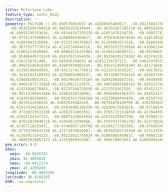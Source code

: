 ```yaml
---
title: McFarlane Lake
feature_type: water_body
description: ''
geometry: POLYGON ((-80.990570063653 46.41088985469617, -80.98233031756034 46.40976544770182,
  -80.98301696306828 46.40858183634944, -80.98164367205239 46.40858183634944, -80.98018455034835
  46.40958790763636, -80.98164367205239 46.41053478130736, -80.98052787310276 46.41100821197896,
  -80.97752379900652 46.41088985469617, -80.97649383074504 46.41012052609905, -80.97563552385989
  46.41094903336998, -80.97237395769827 46.41154081657218, -80.96885489947128 46.41177752805505,
  -80.96739577776724 46.41142246044518, -80.96559333330966 46.41006134652629, -80.96241759783621
  46.41065313936068, -80.96061515337863 46.41266518696722, -80.95786857134775 46.41485468384531,
  -80.95486449725149 46.41657071454436, -80.95306205279392 46.41574229267296, -80.95100211627098
  46.4162156781406, -80.948856349059 46.41651154197113, -80.94816970355106 46.41757663846888,
  -80.94525146014384 46.41887839482539, -80.94525146014384 46.42171848263947, -80.94413566119333
  46.42290180889989, -80.94121741778612 46.42319763645207, -80.94130324847428 46.4250317314455,
  -80.94181823260502 46.42580084969241, -80.94138907916245 46.42603749927725, -80.94164657122781
  46.42668828033912, -80.94370650775164 46.42692492607144, -80.94404983050516 46.42586001218477,
  -80.94662475115885 46.42520922123475, -80.94859885699363 46.42432176650971, -80.94997214800952
  46.42325680176963, -80.95237540728598 46.4221918162258, -80.95452117449797 46.42130431238083,
  -80.95512198931686 46.41982510720083, -80.95640944964371 46.4185233734467, -80.95864104754385
  46.41834586188991, -80.96207427508268 46.41870088442499, -80.96567916399783 46.41923341389255,
  -80.9676532698326 46.41887839482539, -80.96791076189798 46.41929258351213, -80.9697990370446
  46.41917424420814, -80.97039985186348 46.41810917891629, -80.97160148150218 46.41793166601171,
  -80.97220229632106 46.41692574863652, -80.97057151324069 46.4170440928205, -80.96928405291386
  46.41651154197113, -80.96971320635645 46.41574229267296, -80.97065734392886 46.41515055505998,
  -80.97022819048716 46.41402623590466, -80.97074317461791 46.41373035859065, -80.97263144976364
  46.41367118293471, -80.97409057146768 46.41284271701586, -80.97666549212136 46.41248765634069,
  -80.97743796831746 46.41171835028081, -80.98104285723349 46.41213259335335, -80.98095702654535
  46.41165917244235, -80.98233031756034 46.41088985469617, -80.98662185198343 46.4112449257734,
  -80.98893928057173 46.41159999453907, -80.990570063653 46.41088985469617))
geo_error: 0.0
bbox:
  xmin: -80.9905701
  ymin: 46.4085818
  xmax: -80.9412174
  ymax: 46.4269249
longitude: -80.9602192
latitude: 46.4169265
OSM: .na.character
---
```

